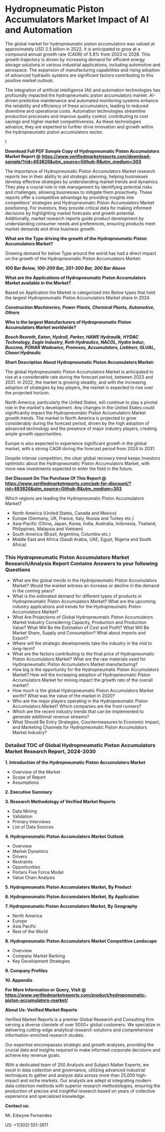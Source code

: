 <meta name="title" content="Global  Hydropneumatic Piston Accumulators Market Impact of AI and Automation"><meta name="description" content="  The global market for hydropneumatic piston accumulators was valued at approximately USD 2.5 billion in 2022. It is anticipated to grow at a compound annual growth r"><meta name="title" content=" Hydropneumatic Piston Accumulators Market Size, Share, Scope, Trends, Growth, Opportunities, Analysis, Forecast"> <h1>Hydropneumatic Piston Accumulators Market Impact of AI and Automation</h1> <p>The global market for hydropneumatic piston accumulators was valued at approximately USD 2.5 billion in 2022. It is anticipated to grow at a compound annual growth rate (CAGR) of 5.8% from 2023 to 2028. This growth trajectory is driven by increasing demand for efficient energy storage solutions in various industrial applications, including automotive and aerospace. The expansion of manufacturing capabilities and rising adoption of advanced hydraulic systems are significant factors contributing to this positive market outlook.</p> <p>The integration of artificial intelligence (AI) and automation technologies has profoundly impacted the hydropneumatic piston accumulators market. AI-driven predictive maintenance and automated monitoring systems enhance the reliability and efficiency of these accumulators, leading to reduced downtime and operational costs. Automation technologies streamline production processes and improve quality control, contributing to cost savings and higher market competitiveness. As these technologies advance, they are expected to further drive innovation and growth within the hydropneumatic piston accumulators sector.</p> t</p><p id="" class=""><strong>Download Full PDF Sample Copy of Hydropneumatic Piston Accumulators Market Report @ <a href="https://www.verifiedmarketreports.com/download-sample/?rid=493826&utm_source=Github-R&utm_medium=303" target="_blank">https://www.verifiedmarketreports.com/download-sample/?rid=493826&utm_source=Github-R&utm_medium=303</a></strong></p><p>The importance of&nbsp;Hydropneumatic Piston Accumulators Market research reports lies in their ability to aid strategic planning, helping businesses develop effective strategies by understanding market trends and dynamics. They play a crucial role in risk management by identifying potential risks and challenges, allowing businesses to mitigate them proactively. These reports offer a competitive advantage by providing insights into competitors' strategies and Hydropneumatic Piston Accumulators Market positioning. For investors, they provide critical data for making informed decisions by highlighting market forecasts and growth potential. Additionally, market research reports guide product development by understanding consumer needs and preferences, ensuring products meet market demands and drive business growth.</p><p><strong>What are the&nbsp;Type driving the growth of the Hydropneumatic Piston Accumulators Market?</strong></p><p id="" class="">Growing demand for below Type around the world has had a direct impact on the growth of the Hydropneumatic Piston Accumulators Market:</p><em><strong>100 Bar Below, 100-200 Bar, 201-300 Bar, 300 Bar Above</strong></em></p><strong>What are the&nbsp;Applications&nbsp;of Hydropneumatic Piston Accumulators Market available in the Market?</strong></p><p id="" class="">Based on Application the Market is categorized into Below types that held the largest Hydropneumatic Piston Accumulators Market share In 2024.</p><em><strong>Construction Machineries, Power Plants, Chemical Plants, Automotive, Others</strong></em></p><strong>Who is the largest Manufacturers of Hydropneumatic Piston Accumulators Market worldwide?</strong></p><p><em><strong>Bosch Rexroth, Eaton, Hydroll, Parker, HAWE Hydraulik, HYDAC Technology, Eagle Industry, Roth Hydraulics, NACOL, Hydro leduc, Buccma, PONAR Wadowice, Pronexos, Accumulators, Liebherr, GLUAL, Chaori Hydraulic</strong></em></p><p id="" class=""><strong>Short Description About Hydropneumatic Piston Accumulators Market:</strong></p><p>The global Hydropneumatic Piston Accumulators Market is anticipated to rise at a considerable rate during the forecast period, between 2023 and 2031. In 2022, the market is growing steadily, and with the increasing adoption of strategies by key players, the market is expected to rise over the projected horizon.</p><p>North America, particularly the United States, will continue to play a pivotal role in the market's development. Any changes in the United States could significantly impact the Hydropneumatic Piston Accumulators Market growth trends. The market in North America is projected to grow considerably during the forecast period, driven by the high adoption of advanced technology and the presence of major industry players, creating ample growth opportunities.</p><p>Europe is also expected to experience significant growth in the global market, with a strong CAGR during the forecast period from 2024 to 2031.</p><p>Despite intense competition, the clear global recovery trend keeps investors optimistic about the Hydropneumatic Piston Accumulators Market, with more new investments expected to enter the field in the future.</p><p id="" class=""><strong>Get Discount On The Purchase Of This Report @ <a href="https://www.verifiedmarketreports.com/ask-for-discount/?rid=493826&utm_source=Github-R&utm_medium=303" target="_blank">https://www.verifiedmarketreports.com/ask-for-discount/?rid=493826&utm_source=Github-R&utm_medium=303</a></strong></p>Which regions are leading the Hydropneumatic Piston Accumulators Market?</p><ul><li>North America (United States, Canada and Mexico)</li><li>Europe (Germany, UK, France, Italy, Russia and Turkey etc.)</li><li>Asia-Pacific (China, Japan, Korea, India, Australia, Indonesia, Thailand, Philippines, Malaysia and Vietnam)</li><li>South America (Brazil, Argentina, Columbia etc.)</li><li>Middle East and Africa (Saudi Arabia, UAE, Egypt, Nigeria and South Africa)</li></ul><h3 id="" class="">This Hydropneumatic Piston Accumulators Market Research/Analysis Report Contains Answers to your following Questions</h3><ul><li>What are the global trends in the Hydropneumatic Piston Accumulators Market? Would the market witness an increase or decline in the demand in the coming years?</li><li>What is the estimated demand for different types of products in Hydropneumatic Piston Accumulators Market? What are the upcoming industry applications and trends for the Hydropneumatic Piston Accumulators Market?</li><li>What Are Projections of Global Hydropneumatic Piston Accumulators Market Industry Considering Capacity, Production and Production Value? What Will Be the Estimation of Cost and Profit? What Will Be Market Share, Supply and Consumption? What about imports and Export?</li><li>Where will the strategic developments take the industry in the mid to long-term?</li><li>What are the factors contributing to the final price of Hydropneumatic Piston Accumulators Market? What are the raw materials used for Hydropneumatic Piston Accumulators Market manufacturing?</li><li>How big is the opportunity for the Hydropneumatic Piston Accumulators Market? How will the increasing adoption of Hydropneumatic Piston Accumulators Market for mining impact the growth rate of the overall market?</li><li>How much is the global Hydropneumatic Piston Accumulators Market worth? What was the value of the market In 2020?</li><li>Who are the major players operating in the Hydropneumatic Piston Accumulators Market? Which companies are the front runners?</li><li>Which are the recent industry trends that can be implemented to generate additional revenue streams?</li><li>What Should Be Entry Strategies, Countermeasures to Economic Impact, and Marketing Channels for Hydropneumatic Piston Accumulators Market Industry?</li></ul><h3 id="" class="">Detailed TOC of Global Hydropneumatic Piston Accumulators Market Research Report, 2024-2030</h3><p id="" class=""><strong>1. Introduction of the Hydropneumatic Piston Accumulators Market</strong></p><ul><li>Overview of the Market</li><li>Scope of Report</li><li>Assumptions</li></ul><p id="" class=""><strong>2. Executive Summary</strong></p><p id="" class=""><strong>3. Research Methodology of Verified Market Reports</strong></p><ul><li>Data Mining</li><li>Validation</li><li>Primary Interviews</li><li>List of Data Sources</li></ul><p id="" class=""><strong>4. Hydropneumatic Piston Accumulators Market Outlook</strong></p><ul><li>Overview</li><li>Market Dynamics</li><li>Drivers</li><li>Restraints</li><li>Opportunities</li><li>Porters Five Force Model</li><li>Value Chain Analysis</li></ul><p id="" class=""><strong>5. Hydropneumatic Piston Accumulators Market, By Product</strong></p><p id="" class=""><strong>6. Hydropneumatic Piston Accumulators Market, By Application</strong></p><p id="" class=""><strong>7. Hydropneumatic Piston Accumulators Market, By Geography</strong></p><ul><li>North America</li><li>Europe</li><li>Asia Pacific</li><li>Rest of the World</li></ul><p id="" class=""><strong>8. Hydropneumatic Piston Accumulators Market Competitive Landscape</strong></p><ul><li>Overview</li><li>Company Market Ranking</li><li>Key Development Strategies</li></ul><p id="" class=""><strong>9. Company Profiles</strong></p><p id="" class=""><strong>10. Appendix</strong></p><p id="" class=""><strong>For More Information or Query, Visit @ <a href="https://www.verifiedmarketreports.com/product/hydropneumatic-piston-accumulators-market/" target="_blank">https://www.verifiedmarketreports.com/product/hydropneumatic-piston-accumulators-market/</a></strong></p><p id="" class=""><strong>About Us: Verified Market Reports</strong></p><p id="" class="">Verified Market Reports is a premier Global Research and Consulting firm serving a diverse clientele of over 5000+ global customers. We specialize in delivering cutting-edge analytical research solutions and comprehensive information-enriched research studies.</p><p id="" class="">Our expertise encompasses strategic and growth analyses, providing the crucial data and insights required to make informed corporate decisions and achieve key revenue goals.</p><p id="" class="">With a dedicated team of 250 Analysts and Subject Matter Experts, we excel in data collection and governance, utilizing advanced industrial techniques to gather and analyze data across more than 25,000 high-impact and niche markets. Our analysts are adept at integrating modern data collection methods with superior research methodologies, ensuring the production of precise and insightful research based on years of collective experience and specialized knowledge.</p><p id="" class=""><strong>Contact us:</strong></p><p id="" class="">Mr. Edwyne Fernandes</p><p id="" class="">US: +1(302) 551-2611</p>